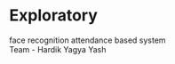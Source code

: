 # Exploratory
face recognition attendance based system
<br>
 Team - Hardik
        Yagya
        Yash
        
